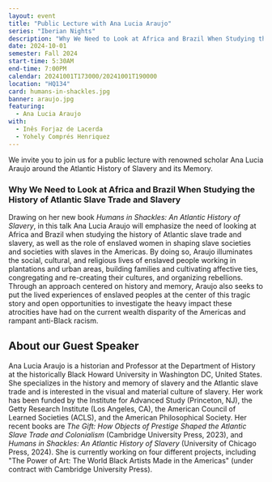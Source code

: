 ```yaml
---
layout: event
title: "Public Lecture with Ana Lucia Araujo"
series: "Iberian Nights"
description: "Why We Need to Look at Africa and Brazil When Studying the History of Atlantic Slave Trade and Slavery."
date: 2024-10-01
semester: Fall 2024
start-time: 5:30AM
end-time: 7:00PM
calendar: 20241001T173000/20241001T190000
location: "HQ134"
card: humans-in-shackles.jpg
banner: araujo.jpg
featuring:
  - Ana Lucia Araujo
with:
  - Inês Forjaz de Lacerda
  - Yohely Comprés Henriquez
---
```


We invite you to join us for a public lecture with renowned scholar Ana Lucia Araujo around the Atlantic History of Slavery and its Memory.

### Why We Need to Look at Africa and Brazil When Studying the History of Atlantic Slave Trade and Slavery

Drawing on her new book _Humans in Shackles: An Atlantic History of Slavery_, in this talk Ana Lucia Araujo will emphasize the need of looking at Africa and Brazil when studying the history of Atlantic slave trade and slavery, as well as the role of enslaved women in shaping slave societies and societies with slaves in the Americas. By doing so, Araujo illuminates the social, cultural, and religious lives of enslaved people working in plantations and urban areas, building families and cultivating affective ties, congregating and re-creating their cultures, and organizing rebellions. Through an approach centered on history and memory, Araujo also seeks to put the lived experiences of enslaved peoples at the center of this tragic story and open opportunities to investigate the heavy impact these atrocities have had on the current wealth disparity of the Americas and rampant anti-Black racism.

## About our Guest Speaker

Ana Lucia Araujo is a historian and Professor at the Department of History at the historically Black Howard University in Washington DC, United States. She specializes in the history and memory of slavery and the Atlantic slave trade and is interested in the visual and material culture of slavery. Her work has been funded by the Institute for Advanced Study (Princeton, NJ), the Getty Research Institute (Los Angeles, CA), the American Council of Learned Societies (ACLS), and the American Philosophical Society. Her recent books are _The Gift: How Objects of Prestige Shaped the Atlantic Slave Trade and Colonialism_ (Cambridge University Press, 2023), and _Humans in Shackles: An Atlantic History of Slavery_ (University of Chicago Press, 2024). She is currently working on four different projects, including "The Power of Art: The World Black Artists Made in the Americas" (under contract with Cambridge University Press).
